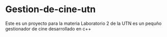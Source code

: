 # Gestion-de-cine-utn
Este es un proyecto para la materia Laboratorio 2 de la UTN es un pequño gestionador de cine desarrollado en c++
